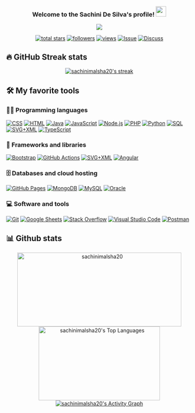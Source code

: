 <h3 align="center">
  Welcome to the Sachini De Silva's profile!
  <img src="https://media.giphy.com/media/hvRJCLFzcasrR4ia7z/giphy.gif" width="28">
</h3>

<p align="center">
  <a href="https://github.com/sachinimalsha20?tab=repositories"><img src="https://readme-typing-svg.herokuapp.com?size=24&color=5CF7D5&background=63000000&width=500&lines=Always+trying+and+learning+new+things!"></a>
</p>

<p align="center">
  <a href="https://github.com/sachinimalsha20?tab=repositories&sort=stargazers">
    <img alt="total stars" title="Total stars on GitHub" src="https://custom-icon-badges.herokuapp.com/badge/dynamic/json?logo=star&color=55960c&labelColor=488207&label=Stars&style=for-the-badge&query=%24.stars&url=https://api.github-star-counter.workers.dev/user/sachinimalsha20"/></a>

  <a href="https://github.com/sachinimalsha20?tab=followers">
    <img alt="followers" title="Follow me on Github" src="https://custom-icon-badges.herokuapp.com/github/followers/sachinimalsha20?color=236ad3&labelColor=1155ba&style=for-the-badge&logo=person-add&label=Follow&logoColor=white"/></a>

  <a href="#">
    <img alt="views" title="GitHub profile views" src="https://freshidea.com/jonah/app/DenverCoder1-profile-views"/></a>

  <a href="https://github.com/sachinimalsha20/sachinimalsha20/issues">
    <img alt="Issue" title="GitHub Open Issue" src="https://custom-icon-badges.herokuapp.com/badge/-Open%20Issue-palegreen?style=for-the-badge&logoColor=black&logo=issue-opened"/></a>

  <a href="#">
    <img alt="Discuss" title="GitHub Discuss" src="https://custom-icon-badges.herokuapp.com/badge/-Discuss-plum?style=for-the-badge&logo=comment-discussion&logoColor=black"/></a>
</p>


## 🔥 GitHub Streak stats

<!-- GitHub Readme Streak Stats --->
<p align="center">
  <a href="#">
    <img title="🔥 Get streak stats for your profile at git.io/streak-stats" alt="sachinimalsha20's streak" src="https://github-readme-streak-stats.herokuapp.com/?user=sachinimalsha20&theme=monokai-metallian&hide_border=true"/>
  </a>
</p>


<!-- Some badges are from -->

## 🛠️ My favorite tools

### 👨‍💻 Programming languages

<p>
    <a href="https://github.com/search?q=user%3Asachinimalsha20+language%3Acss"><img alt="CSS" src="https://img.shields.io/badge/CSS-1572B6.svg?logo=css3&logoColor=white"></a>
    <a href="https://github.com/search?q=user%3Asachinimalsha20+language%3Ahtml"><img alt="HTML" src="https://img.shields.io/badge/HTML-E34F26.svg?logo=html5&logoColor=white"></a>
    <a href="https://github.com/search?q=user%3Asachinimalsha20+language%3Ajava"><img alt="Java" src="https://img.shields.io/badge/Java-007396.svg?logo=java&logoColor=white"></a>
    <a href="https://github.com/search?q=user%3Asachinimalsha20+language%3Ajavascript"><img alt="JavaScript" src="https://img.shields.io/badge/JavaScript-F7DF1E.svg?logo=javascript&logoColor=black"></a>
    <a href="https://github.com/search?q=user%3Asachinimalsha20+language%3Ajavascript"><img alt="Node.js" src="https://img.shields.io/badge/Node.js-43853D.svg?logo=node.js&logoColor=white"></a>
    <a href="https://github.com/search?q=user%3Asachinimalsha20+language%3Aphp"><img alt="PHP" src="https://img.shields.io/badge/PHP-777BB4.svg?logo=php&logoColor=white"></a>
    <a href="https://github.com/search?q=user%3Asachinimalsha20+language%3Apython"><img alt="Python" src="https://img.shields.io/badge/Python-14354C.svg?logo=python&logoColor=white"></a>
   <a href="https://github.com/search?q=user%3Asachinimalsha20+language%3Asql"><img alt="SQL" src="https://custom-icon-badges.herokuapp.com/badge/SQL-025E8C.svg?logo=database&logoColor=white"></a>
    <a href="https://github.com/search?q=user%3Asachinimalsha20+language%3Asvg"><img alt="SVG+XML" src="https://img.shields.io/badge/SVG%2BXML-e0982c.svg?logo=svg&logoColor=white"></a>
    <a href="https://github.com/search?q=user%3Asachinimalsha20+language%3AtypeScript"><img alt="TypeScript" src="https://img.shields.io/badge/TypeScript-007ACC.svg?logo=typescript&logoColor=white"></a>
 
</p>

### 🧰 Frameworks and libraries

<p>
    <a href="#"><img alt="Bootstrap" src="https://img.shields.io/badge/Bootstrap-7952B3.svg?logo=bootstrap&logoColor=white"></a>
    <a href="#"><img alt="GitHub Actions" src="https://img.shields.io/badge/GitHub%20Actions-2671E5.svg?logo=github%20actions&logoColor=white"></a>
  <a href="https://github.com/search?q=user%3Asachinimalsha20+language%3Asvg"><img alt="SVG+XML" src="https://img.shields.io/badge/laravel-e0982c.svg?logo=svg&logoColor=white"></a>
  <a href="#"><img alt="Angular" src="https://img.shields.io/badge/Angular-F00000.svg?logo=angular&logoColor=white"></a>
</p>

### 🗄️ Databases and cloud hosting

<p>
    <a href="#"><img alt="GitHub Pages" src="https://img.shields.io/badge/GitHub%20Pages-327FC7.svg?logo=github&logoColor=white"></a>
    <a href="#"><img alt="MongoDB" src ="https://img.shields.io/badge/MongoDB-4ea94b.svg?logo=mongodb&logoColor=white"></a>
    <a href="#"><img alt="MySQL" src="https://img.shields.io/badge/MySQL-00f.svg?logo=mysql&logoColor=white"></a>
    <a href="#"><img alt="Oracle" src ="https://img.shields.io/badge/Oracle-F00000.svg?logo=oracle&logoColor=white"></a>

</p>

### 💻 Software and tools

<p>
    <a href="#"><img alt="Git" src="https://img.shields.io/badge/Git-F05033.svg?logo=git&logoColor=white"></a>
    <a href="#"><img alt="Google Sheets" src="https://img.shields.io/badge/Google%20Sheets-34A853.svg?logo=google%20sheets&logoColor=white"></a>
    <a href="#"><img alt="Stack Overflow" src="https://img.shields.io/badge/-Stack%20Overflow-FE7A16?logo=stack-overflow&logoColor=white"></a>
    <a href="#"><img alt="Visual Studio Code" src="https://img.shields.io/badge/Visual%20Studio%20Code-0078d7.svg?logo=visual-studio-code&logoColor=white"></a>
  <a href="#"><img alt="Postman" src="https://img.shields.io/badge/-Postman-FE7A16?logo=postman&logoColor=white"></a>
</p>

## 📊 Github stats

<p align="center">
  <img src="https://denvercoder1-github-readme-stats.vercel.app/api/?username=sachinimalsha20&show_icons=true&count_private=true&theme=react&hide_border=true&bg_color=1F222E&title_color=F85D7F&icon_color=F8D866" height="200px" width="444" alt="sachinimalsha20" />
  <img alt="sachinimalsha20's Top Languages" src="https://github-readme-stats.vercel.app/api/top-langs/?username=sachinimalsha20&langs_count=8&layout=compact&theme=react&hide_border=true&bg_color=1F222E&title_color=F85D7F&icon_color=F8D866&hide=Jupyter%20Notebook" height="200px" width="328"/>
  <a href="https://github.com/ashutosh00710/github-readme-activity-graph"><img alt="sachinimalsha20's Activity Graph" src="https://denvercoder1-activity-graph.herokuapp.com/graph/?username=sachinimalsha20&bg_color=1F222E&color=F8D866&line=F85D7F&point=FFFFFF&hide_border=true" /></a>
</p>
